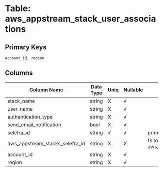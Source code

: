 # Table: aws_appstream_stack_user_associations

## Primary Keys 

```
account_id, region
```


## Columns 

|  Column Name   |  Data Type  | Uniq | Nullable | Description | 
|  ----  | ----  | ----  | ----  | ---- | 
| stack_name | string | X | √ |  | 
| user_name | string | X | √ |  | 
| authentication_type | string | X | √ |  | 
| send_email_notification | bool | X | √ |  | 
| selefra_id | string | √ | √ | primary keys value md5 | 
| aws_appstream_stacks_selefra_id | string | X | X | fk to aws_appstream_stacks.selefra_id | 
| account_id | string | X | √ |  | 
| region | string | X | √ |  | 


